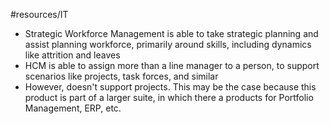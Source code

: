 #resources/IT  

* Strategic Workforce Management is able to take strategic planning and assist planning workforce, primarily around skills, including dynamics like attrition and leaves
* HCM is able to assign more than a line manager to a person, to support scenarios like projects, task forces, and similar
* However, doesn't support projects. This may be the case because this product is part of a larger suite, in which there a products for Portfolio Management, ERP, etc.